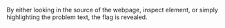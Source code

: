 By either looking in the source of the webpage, inspect element, or simply highlighting the problem text, the flag is revealed.
